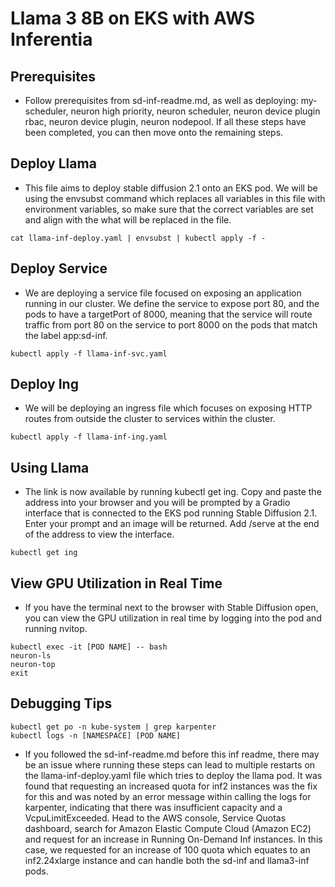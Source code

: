 # Llama 3 8B on EKS with AWS Inferentia

## Prerequisites

* Follow prerequisites from sd-inf-readme.md, as well as deploying: my-scheduler, neuron high priority, neuron scheduler, neuron device plugin rbac, neuron device plugin, neuron nodepool. If all these steps have been completed, you can then move onto the remaining steps. 

## Deploy Llama

* This file aims to deploy stable diffusion 2.1 onto an EKS pod. We will be using the envsubst command which replaces all variables in this file with environment variables, so make sure that the correct variables are set and align with the what will be replaced in the file.
```
cat llama-inf-deploy.yaml | envsubst | kubectl apply -f -
```

## Deploy Service

* We are deploying a service file focused on exposing an application running in our cluster. We define the service to expose port 80, and the pods to have a targetPort of 8000, meaning that the service will route traffic from port 80 on the service to port 8000 on the pods that match the label app:sd-inf. 
```
kubectl apply -f llama-inf-svc.yaml
```

## Deploy Ing

* We will be deploying an ingress file which focuses on exposing HTTP routes from outside the cluster to services within the cluster. 
```
kubectl apply -f llama-inf-ing.yaml
```

## Using Llama

* The link is now available by running kubectl get ing. Copy and paste the address into your browser and you will be prompted by a Gradio interface that is connected to the EKS pod running Stable Diffusion 2.1. Enter your prompt and an image will be returned. Add /serve at the end of the address to view the interface.
```
kubectl get ing
```

## View GPU Utilization in Real Time 

* If you have the terminal next to the browser with Stable Diffusion open, you can view the GPU utilization in real time by logging into the pod and running nvitop.
```
kubectl exec -it [POD NAME] -- bash
neuron-ls
neuron-top
exit
```

## Debugging Tips

```
kubectl get po -n kube-system | grep karpenter
kubectl logs -n [NAMESPACE] [POD NAME]
```

* If you followed the sd-inf-readme.md before this inf readme, there may be an issue where running these steps can lead to multiple restarts on the llama-inf-deploy.yaml file which tries to deploy the llama pod. It was found that requesting an increased quota for inf2 instances was the fix for this and was noted by an error message within calling the logs for karpenter, indicating that there was insufficient capacity and a VcpuLimitExceeded. Head to the AWS console, Service Quotas dashboard, search for Amazon Elastic Compute Cloud (Amazon EC2) and request for an increase in Running On-Demand Inf instances. In this case, we requested for an increase of 100 quota which equates to an inf2.24xlarge instance and can handle both the sd-inf and llama3-inf pods. 